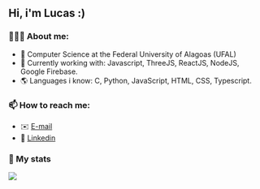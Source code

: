 ## Hi, i'm Lucas :)

### 🙋🏽‍♂️ About me:
- 📘 Computer Science at the Federal University of Alagoas (UFAL)
- 🔭 Currently working with: Javascript, ThreeJS, ReactJS, NodeJS, Google Firebase.
- 🌎 Languages i know: C, Python, JavaScript, HTML, CSS, Typescript.

### 📫 How to reach me:
-  ✉️ [E-mail](mailto:lucas.ol.tnr@gmail.com)
-  🔷 [Linkedin](https://www.linkedin.com/in/lucas-ten%C3%B3rio-74502a1a1/)

### 📝 My stats
<a href="">
  <img align="center" src="https://github-readme-stats.vercel.app/api?username=lucastnr&show_icons=true" />
</a>
